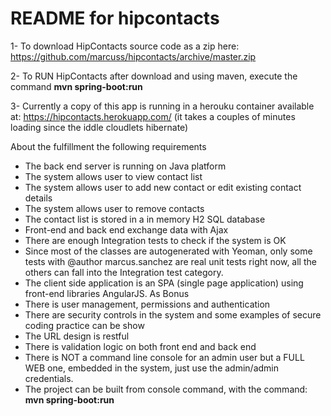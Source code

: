 README for hipcontacts
==========================
1- To download HipContacts source code as a zip here: https://github.com/marcuss/hipcontacts/archive/master.zip

2- To RUN HipContacts after download and using maven, execute the command    **mvn spring-boot:run**

3- Currently a copy of this app is running in a herouku container available at: https://hipcontacts.herokuapp.com/
(it takes a couples of minutes loading since the iddle cloudlets hibernate)


About the fulfillment the following requirements
* The back end server is running on Java platform
* The system allows user to view contact list
* The system allows user to add new contact or edit existing contact details
* The system allows user to remove contacts
* The contact list is stored in a in memory H2 SQL database
* Front-end and back end exchange data with Ajax
* There are enough Integration tests to check if the system is OK
* Since most of the classes are autogenerated with Yeoman, only some tests with @author marcus.sanchez are real unit tests right now, all the others can fall into the Integration test category.
* The client side application is an SPA (single page application) using front-end libraries AngularJS.
As Bonus
* There is user management, permissions and authentication
* There are security controls in the system and some examples of secure coding practice can be show
* The URL design is restful
* There is validation logic on both front end and back end
* There is NOT a command line console for an admin user but a FULL WEB one, embedded in the system, just use the admin/admin credentials.
* The project can be built from console command,  with the command: **mvn spring-boot:run**
 
